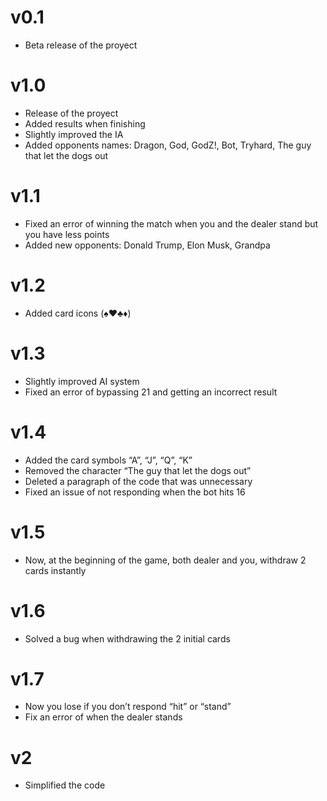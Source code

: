 # v0.1
* Beta release of the proyect

# v1.0
* Release of the proyect
* Added results when finishing
* Slightly improved the IA
* Added opponents names:
  Dragon, God, GodZ!, Bot, Tryhard, The guy that let the dogs out

# v1.1
* Fixed an error of winning the match when you and the dealer stand but you have less points
* Added new opponents:
  Donald Trump, Elon Musk, Grandpa

# v1.2
* Added card icons (♠️♥️♣️♦️)

# v1.3
* Slightly improved AI system
* Fixed an error of bypassing 21 and getting an incorrect result

# v1.4
* Added the card symbols “A”, “J”, “Q”, “K”
* Removed the character “The guy that let the dogs out”
* Deleted a paragraph of the code that was unnecessary
* Fixed an issue of not responding when the bot hits 16 

# v1.5
* Now, at the beginning of the game, both dealer and you, withdraw 2 cards instantly

# v1.6
* Solved a bug when withdrawing the 2 initial cards

# v1.7
* Now you lose if you don’t respond “hit” or “stand”
* Fix an error of when the dealer stands

# v2
* Simplified the code
